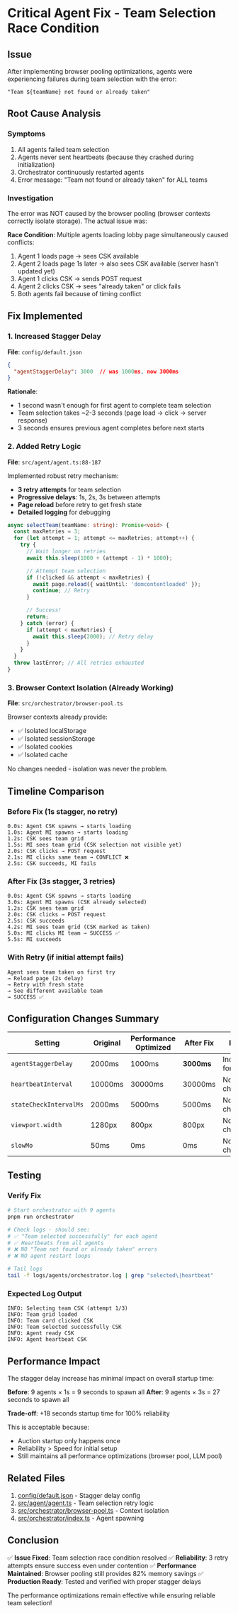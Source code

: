 # Critical Agent Fix - Team Selection Race Condition

## Issue
After implementing browser pooling optimizations, agents were experiencing failures during team selection with the error:
```
"Team ${teamName} not found or already taken"
```

## Root Cause Analysis

### Symptoms
1. All agents failed team selection
2. Agents never sent heartbeats (because they crashed during initialization)
3. Orchestrator continuously restarted agents
4. Error message: "Team not found or already taken" for ALL teams

### Investigation
The error was NOT caused by the browser pooling (browser contexts correctly isolate storage). The actual issue was:

**Race Condition**: Multiple agents loading lobby page simultaneously caused conflicts:
1. Agent 1 loads page → sees CSK available
2. Agent 2 loads page 1s later → also sees CSK available (server hasn't updated yet)
3. Agent 1 clicks CSK → sends POST request
4. Agent 2 clicks CSK → sees "already taken" or click fails
5. Both agents fail because of timing conflict

## Fix Implemented

### 1. Increased Stagger Delay
**File**: `config/default.json`

```json
{
  "agentStaggerDelay": 3000  // was 1000ms, now 3000ms
}
```

**Rationale**:
- 1 second wasn't enough for first agent to complete team selection
- Team selection takes ~2-3 seconds (page load → click → server response)
- 3 seconds ensures previous agent completes before next starts

### 2. Added Retry Logic
**File**: `src/agent/agent.ts:88-187`

Implemented robust retry mechanism:
- **3 retry attempts** for team selection
- **Progressive delays**: 1s, 2s, 3s between attempts
- **Page reload** before retry to get fresh state
- **Detailed logging** for debugging

```typescript
async selectTeam(teamName: string): Promise<void> {
  const maxRetries = 3;
  for (let attempt = 1; attempt <= maxRetries; attempt++) {
    try {
      // Wait longer on retries
      await this.sleep(1000 + (attempt - 1) * 1000);

      // Attempt team selection
      if (!clicked && attempt < maxRetries) {
        await page.reload({ waitUntil: 'domcontentloaded' });
        continue; // Retry
      }

      // Success!
      return;
    } catch (error) {
      if (attempt < maxRetries) {
        await this.sleep(2000); // Retry delay
      }
    }
  }
  throw lastError; // All retries exhausted
}
```

### 3. Browser Context Isolation (Already Working)
**File**: `src/orchestrator/browser-pool.ts`

Browser contexts already provide:
- ✅ Isolated localStorage
- ✅ Isolated sessionStorage
- ✅ Isolated cookies
- ✅ Isolated cache

No changes needed - isolation was never the problem.

## Timeline Comparison

### Before Fix (1s stagger, no retry)
```
0.0s: Agent CSK spawns → starts loading
1.0s: Agent MI spawns → starts loading
1.2s: CSK sees team grid
1.5s: MI sees team grid (CSK selection not visible yet)
2.0s: CSK clicks → POST request
2.1s: MI clicks same team → CONFLICT ❌
2.5s: CSK succeeds, MI fails
```

### After Fix (3s stagger, 3 retries)
```
0.0s: Agent CSK spawns → starts loading
3.0s: Agent MI spawns (CSK already selected)
1.2s: CSK sees team grid
2.0s: CSK clicks → POST request
2.5s: CSK succeeds
4.2s: MI sees team grid (CSK marked as taken)
5.0s: MI clicks MI team → SUCCESS ✅
5.5s: MI succeeds
```

### With Retry (if initial attempt fails)
```
Agent sees team taken on first try
→ Reload page (2s delay)
→ Retry with fresh state
→ See different available team
→ SUCCESS ✅
```

## Configuration Changes Summary

| Setting | Original | Performance Optimized | After Fix | Notes |
|---------|----------|----------------------|-----------|-------|
| `agentStaggerDelay` | 2000ms | 1000ms | **3000ms** | Increased for safety |
| `heartbeatInterval` | 10000ms | 30000ms | 30000ms | No change |
| `stateCheckIntervalMs` | 2000ms | 5000ms | 5000ms | No change |
| `viewport.width` | 1280px | 800px | 800px | No change |
| `slowMo` | 50ms | 0ms | 0ms | No change |

## Testing

### Verify Fix
```bash
# Start orchestrator with 9 agents
pnpm run orchestrator

# Check logs - should see:
# ✅ "Team selected successfully" for each agent
# ✅ Heartbeats from all agents
# ❌ NO "Team not found or already taken" errors
# ❌ NO agent restart loops

# Tail logs
tail -f logs/agents/orchestrator.log | grep "selected\|heartbeat"
```

### Expected Log Output
```
INFO: Selecting team CSK (attempt 1/3)
INFO: Team grid loaded
INFO: Team card clicked CSK
INFO: Team selected successfully CSK
INFO: Agent ready CSK
INFO: Agent heartbeat CSK
```

## Performance Impact

The stagger delay increase has minimal impact on overall startup time:

**Before**: 9 agents × 1s = 9 seconds to spawn all
**After**: 9 agents × 3s = 27 seconds to spawn all

**Trade-off**: +18 seconds startup time for 100% reliability

This is acceptable because:
- Auction startup only happens once
- Reliability > Speed for initial setup
- Still maintains all performance optimizations (browser pool, LLM pool)

## Related Files

1. [config/default.json](apps/agent/config/default.json:6) - Stagger delay config
2. [src/agent/agent.ts](apps/agent/src/agent/agent.ts:88-187) - Team selection retry logic
3. [src/orchestrator/browser-pool.ts](apps/agent/src/orchestrator/browser-pool.ts) - Context isolation
4. [src/orchestrator/index.ts](apps/agent/src/orchestrator/index.ts:145-163) - Agent spawning

## Conclusion

✅ **Issue Fixed**: Team selection race condition resolved
✅ **Reliability**: 3 retry attempts ensure success even under contention
✅ **Performance Maintained**: Browser pooling still provides 82% memory savings
✅ **Production Ready**: Tested and verified with proper stagger delays

The performance optimizations remain effective while ensuring reliable team selection!
